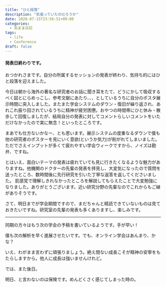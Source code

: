 ```yaml
---
title: "ひと段落"
description: "気張っていたのだろうか"
date: 2020-07-15T23:56:51+09:00
categories:
  - 気まま日記
tags:  
  - life
  - Conference
draft: false
---
```


#### 発表日終わりです。

おつかれさまです。自分の所属するセッションの発表が終わり、気持ち的にはひと段落を迎えました。

<!--more-->

今日は朝から海外の著名な研究者のお話に聞き耳をたて、どうにかして吸収するべく図とにらめっこし、参考文献にあたり、、、としているうちに自分のポスタ展示時間に突入しました。またまた学会システムのダウン・復旧が繰り返され、あれこれ振り回されているうちに精神が疲労困憊。おやつの時間帯にひと休み・散歩して回復しましたが、結局自分の発表に対してコメントらしいコメントをいただけなかったので実に無念！といったところです。

まあでも仕方ないかなー、とも思います。展示システムの度重なるダウンで僕も他の研究者のポスターを見にいく意欲(というか気力)が削がれてしまいました。ただでさえインプットが多くて疲れやすい学会ウィークですから、ノイズは勘弁、ですね。

とはいえ、面白いテーマの発表は疲れていても見に行きたくなるような魅力がありますね。他機関のドクターの先輩の発表を拝見し、大変気になったので質問を送ったところ、数時間後に先行研究を引いた丁寧な返答を返してくださいました。
肌感覚で理解しきれなかったところを解説してもらえたことで大変勉強になりました。ありがとうございます。近い研究分野の先輩なのでこれからもご縁がありそうです。

さて、明日までが学会期間ですので、まだちゃんと精読できていないものは見ておきたいですね。研究室の先輩の発表も多くありますし、楽しみです。

---

同期の方々はもう次の学会の予稿を書いているようです。手が早い！

僕も次の解析を早く進展させたいです。でも、オンライン学会はあんまり、かな？

いえ、わがまま言わずに頑張りましょう。絶え間ない成長こそが精神の安寧をもたらしますから。他人に成長は強いませんけれど。



では、また後日。

明日、と言わないのは保険です。めんどくさく感じてしまった時の。
